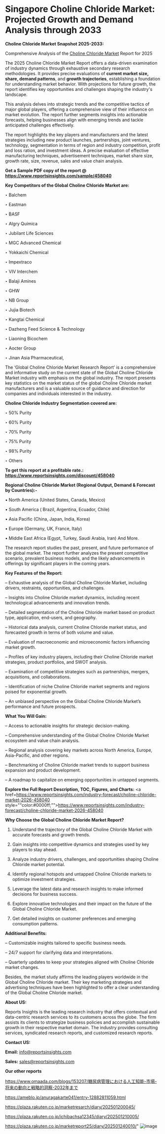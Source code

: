 # Singapore Choline Chloride Market: Projected Growth and Demand Analysis through 2033

<strong>Choline Chloride Market Snapshot 2025-2033:</strong>

Comprehensive Analysis of the <a href=https://www.reportsinsights.com/sample/458040>Choline Chloride Market</a> Report for 2025

The 2025 Choline Chloride Market Report offers a data-driven examination of industry dynamics through exhaustive secondary research methodologies. It provides precise evaluations of <strong>current market size, share, demand patterns</strong>, and <strong>growth trajectories</strong>, establishing a foundation for understanding market behavior. With projections for future growth, the report identifies key opportunities and challenges shaping the industry's landscape.

This analysis delves into strategic trends and the competitive tactics of major global players, offering a comprehensive view of their influence on market evolution. The report further segments insights into actionable forecasts, helping businesses align with emerging trends and tackle anticipated challenges effectively.

The report highlights the key players and manufacturers and the latest strategies including new product launches, partnerships, joint ventures, technology, segmentation in terms of region and industry competition, profit and loss ration, and investment ideas. A precise evaluation of effective manufacturing techniques, advertisement techniques, market share size, growth rate, size, revenue, sales and value chain analysis.

<strong>Get a Sample PDF copy of the report @ <a href=https://www.reportsinsights.com/sample/458040 style=color:#0000ff;>https://www.reportsinsights.com/sample/458040</a></strong>

<strong>Key Competitors of the Global Choline Chloride Market are:</strong>

‣ Balchem

‣ Eastman

‣ BASF

‣ Algry Química

‣ Jubilant Life Sciences

‣ MGC Advanced Chemical

‣ Yokkaichi Chemical

‣ Impextraco

‣ VIV Interchem

‣ Balaji Amines

‣ GHW

‣ NB Group

‣ Jujia Biotech

‣ Kangtai Chemical

‣ Dazheng Feed Science & Technology

‣ Liaoning Bicochem

‣ Aocter Group

‣ Jinan Asia Pharmaceutical,

The ‘Global Choline Chloride Market Research Report’ is a comprehensive and informative study on the current state of the Global Choline Chloride Market industry with emphasis on the global industry. The report presents key statistics on the market status of the global Choline Chloride market manufacturers and is a valuable source of guidance and direction for companies and individuals interested in the industry.

<strong>Choline Chloride Industry Segmentation covered are:</strong>

‣ 50% Purity

‣ 60% Purity

‣ 70% Purity

‣ 75% Purity

‣ 98% Purity

‣ Others

<strong>To get this report at a profitable rate.: <a href=https://www.reportsinsights.com/discount/458040 style=color:#0000ff;>https://www.reportsinsights.com/discount/458040</a></strong>

<strong>Regional Choline Chloride Market (Regional Output, Demand &amp; Forecast by Countries):-</strong>

• North America (United States, Canada, Mexico)

• South America ( Brazil, Argentina, Ecuador, Chile)

• Asia Pacific (China, Japan, India, Korea)

• Europe (Germany, UK, France, Italy)

• Middle East Africa (Egypt, Turkey, Saudi Arabia, Iran) And More.

The research report studies the past, present, and future performance of the global market. The report further analyzes the present competitive scenario, prevalent business models, and the likely advancements in offerings by significant players in the coming years.

<strong>Key Features of the Report:</strong>

– Exhaustive analysis of the Global Choline Chloride Market, including drivers, restraints, opportunities, and challenges.

– Insights into Choline Chloride market dynamics, including recent technological advancements and innovation trends.

– Detailed segmentation of the Choline Chloride market based on product type, application, end-users, and geography.

– Historical data analysis, current Choline Chloride market status, and forecasted growth in terms of both volume and value.

– Evaluation of macroeconomic and microeconomic factors influencing market growth.

– Profiles of key industry players, including their Choline Chloride market strategies, product portfolios, and SWOT analysis.

– Examination of competitive strategies such as partnerships, mergers, acquisitions, and collaborations.

– Identification of niche Choline Chloride market segments and regions poised for exponential growth.

– An unbiased perspective on the Global Choline Chloride Market’s performance and future prospects.

<strong>What You Will Gain:</strong>

– Access to actionable insights for strategic decision-making.

– Comprehensive understanding of the Global Choline Chloride Market ecosystem and value chain analysis.

– Regional analysis covering key markets across North America, Europe, Asia-Pacific, and other regions.

– Benchmarking of Choline Chloride market trends to support business expansion and product development.

– A roadmap to capitalize on emerging opportunities in untapped segments.

<strong>Explore the Full Report Description, TOC, Figures, and Charts:</strong>
<a href=https://www.reportsinsights.com/industry-forecast/choline-chloride-market-2026-458040 style=""color:#0000ff;"">https://www.reportsinsights.com/industry-forecast/choline-chloride-market-2026-458040</a>

<strong>Why Choose the Global Choline Chloride Market Report?</strong>

1. Understand the trajectory of the Global Choline Chloride Market with accurate forecasts and growth trends.

2. Gain insights into competitive dynamics and strategies used by key players to stay ahead.

3. Analyze industry drivers, challenges, and opportunities shaping Choline Chloride market potential.

4. Identify regional hotspots and untapped Choline Chloride markets to optimize investment strategies.

5. Leverage the latest data and research insights to make informed decisions for business success.

6. Explore innovative technologies and their impact on the future of the Global Choline Chloride Market.

7. Get detailed insights on customer preferences and emerging consumption patterns.

<strong>Additional Benefits:</strong>

– Customizable insights tailored to specific business needs.

– 24/7 support for clarifying data and interpretations.

– Quarterly updates to keep your strategies aligned with Choline Chloride market changes.

Besides, the market study affirms the leading players worldwide in the Global Choline Chloride market. Their key marketing strategies and advertising techniques have been highlighted to offer a clear understanding of the Global Choline Chloride market.

<strong><strong>About US</strong>:</strong>

Reports Insights is the leading research industry that offers contextual and data-centric research services to its customers across the globe. The firm assists its clients to strategize business policies and accomplish sustainable growth in their respective market domain. The industry provides consulting services, syndicated research reports, and customized research reports.

<strong>Contact US:</strong>

<p class=><b>Email:</b> <a href=mailto:info@reportsinsights.com>info@reportsinsights.com</a></p>
<p class=><b>Sales:</b> <a href=mailto:sales@reportsinsights.com>sales@reportsinsights.com</a></p>

<strong>Our other reports</strong>

<a href=https://www.omaada.com/blogs/153207/糖尿病管理における人工知能-市場-将来の動向と戦略的洞察-2032年まで>https://www.omaada.com/blogs/153207/糖尿病管理における人工知能-市場-将来の動向と戦略的洞察-2032年まで</a>

<a href=https://ameblo.jp/anuragakarte041/entry-12882811059.html>https://ameblo.jp/anuragakarte041/entry-12882811059.html</a>

<a href=https://plaza.rakuten.co.jp/marketresarch/diary/202501200045/>https://plaza.rakuten.co.jp/marketresarch/diary/202501200045/</a>

<a href=https://plaza.rakuten.co.jp/ichibachsa12345/diary/202501210005/>https://plaza.rakuten.co.jp/ichibachsa12345/diary/202501210005/</a>

<a href=https://plaza.rakuten.co.jp/marketreport25/diary/202501240010/>https://plaza.rakuten.co.jp/marketreport25/diary/202501240010/</a>"
![image](https://github.com/user-attachments/assets/600755c5-b1a1-4c9a-9a18-575b161581a2)

